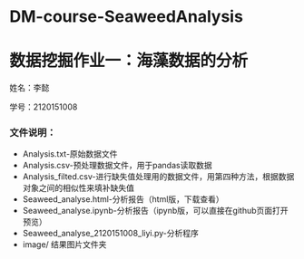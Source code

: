 # DM-course-SeaweedAnalysis
# 数据挖掘作业一：海藻数据的分析

姓名：李懿

学号：2120151008

### 文件说明：

- Analysis.txt-原始数据文件
- Analysis.csv-预处理数据文件，用于pandas读取数据
- Analysis_filted.csv-进行缺失值处理用的数据文件，用第四种方法，根据数据对象之间的相似性来填补缺失值
- Seaweed_analyse.html-分析报告（html版，下载查看）
- Seaweed_analyse.ipynb-分析报告（ipynb版，可以直接在github页面打开预览）
- Seaweed_analyse_2120151008_liyi.py-分析程序
- image/ 结果图片文件夹
